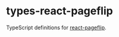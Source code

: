 # types-react-pageflip
TypeScript definitions for [react-pageflip](https://www.npmjs.com/package/react-pageflip).
